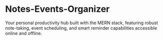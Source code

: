 # Notes-Events-Organizer
Your personal productivity hub built with the MERN stack, featuring robust note-taking, event scheduling, and smart reminder capabilities accessible online and offline.

